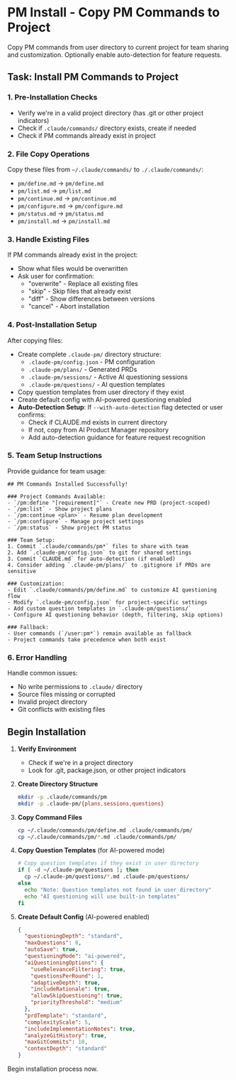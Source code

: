# PM Install - Copy PM Commands to Project

Copy PM commands from user directory to current project for team sharing and customization. Optionally enable auto-detection for feature requests.

## Task: Install PM Commands to Project

### 1. Pre-Installation Checks
- Verify we're in a valid project directory (has .git or other project indicators)
- Check if `.claude/commands/` directory exists, create if needed
- Check if PM commands already exist in project

### 2. File Copy Operations
Copy these files from `~/.claude/commands/` to `./.claude/commands/`:
- `pm/define.md` → `pm/define.md`
- `pm/list.md` → `pm/list.md`
- `pm/continue.md` → `pm/continue.md`
- `pm/configure.md` → `pm/configure.md`
- `pm/status.md` → `pm/status.md`
- `pm/install.md` → `pm/install.md`

### 3. Handle Existing Files
If PM commands already exist in the project:
- Show what files would be overwritten
- Ask user for confirmation:
  - "overwrite" - Replace all existing files
  - "skip" - Skip files that already exist
  - "diff" - Show differences between versions
  - "cancel" - Abort installation

### 4. Post-Installation Setup
After copying files:
- Create complete `.claude-pm/` directory structure:
  - `.claude-pm/config.json` - PM configuration
  - `.claude-pm/plans/` - Generated PRDs
  - `.claude-pm/sessions/` - Active AI questioning sessions
  - `.claude-pm/questions/` - AI question templates
- Copy question templates from user directory if they exist
- Create default config with AI-powered questioning enabled
- **Auto-Detection Setup**: If `--with-auto-detection` flag detected or user confirms:
  - Check if CLAUDE.md exists in current directory
  - If not, copy from AI Product Manager repository
  - Add auto-detection guidance for feature request recognition

### 5. Team Setup Instructions
Provide guidance for team usage:
```
## PM Commands Installed Successfully!

### Project Commands Available:
- `/pm:define "[requirement]"` - Create new PRD (project-scoped)
- `/pm:list` - Show project plans
- `/pm:continue <plan>` - Resume plan development
- `/pm:configure` - Manage project settings
- `/pm:status` - Show project PM status

### Team Setup:
1. Commit `.claude/commands/pm*` files to share with team
2. Add `.claude-pm/config.json` to git for shared settings
3. Commit `CLAUDE.md` for auto-detection (if enabled)
4. Consider adding `.claude-pm/plans/` to .gitignore if PRDs are sensitive

### Customization:
- Edit `.claude/commands/pm/define.md` to customize AI questioning flow
- Modify `.claude-pm/config.json` for project-specific settings
- Add custom question templates in `.claude-pm/questions/`
- Configure AI questioning behavior (depth, filtering, skip options)

### Fallback:
- User commands (`/user:pm*`) remain available as fallback
- Project commands take precedence when both exist
```

### 6. Error Handling
Handle common issues:
- No write permissions to `.claude/` directory
- Source files missing or corrupted
- Invalid project directory
- Git conflicts with existing files

## Begin Installation

1. **Verify Environment**
   - Check if we're in a project directory
   - Look for .git, package.json, or other project indicators

2. **Create Directory Structure**
   ```bash
   mkdir -p .claude/commands/pm
   mkdir -p .claude-pm/{plans,sessions,questions}
   ```

3. **Copy Command Files**
   ```bash
   cp ~/.claude/commands/pm/define.md .claude/commands/pm/
   cp ~/.claude/commands/pm/*.md .claude/commands/pm/
   ```

4. **Copy Question Templates** (for AI-powered mode)
   ```bash
   # Copy question templates if they exist in user directory
   if [ -d ~/.claude-pm/questions ]; then
     cp ~/.claude-pm/questions/*.md .claude-pm/questions/
   else
     echo "Note: Question templates not found in user directory"
     echo "AI questioning will use built-in templates"
   fi
   ```

5. **Create Default Config** (AI-powered enabled)
   ```json
   {
     "questioningDepth": "standard",
     "maxQuestions": 8,
     "autoSave": true,
     "questioningMode": "ai-powered",
     "aiQuestioningOptions": {
       "useRelevanceFiltering": true,
       "questionsPerRound": 1,
       "adaptiveDepth": true,
       "includeRationale": true,
       "allowSkipQuestioning": true,
       "priorityThreshold": "medium"
     },
     "prdTemplate": "standard",
     "complexityScale": 5,
     "includeImplementationNotes": true,
     "analyzeGitHistory": true,
     "maxGitCommits": 10,
     "contextDepth": "standard"
   }
   ```

Begin installation process now.